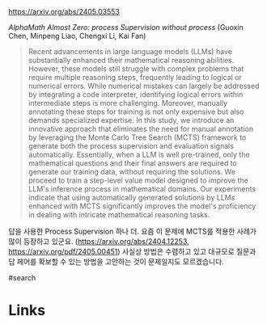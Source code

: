 https://arxiv.org/abs/2405.03553

*AlphaMath Almost Zero: process Supervision without process* (Guoxin Chen, Minpeng Liao, Chengxi Li, Kai Fan)

> Recent advancements in large language models (LLMs) have substantially enhanced their mathematical reasoning abilities. However, these models still struggle with complex problems that require multiple reasoning steps, frequently leading to logical or numerical errors. While numerical mistakes can largely be addressed by integrating a code interpreter, identifying logical errors within intermediate steps is more challenging. Moreover, manually annotating these steps for training is not only expensive but also demands specialized expertise. In this study, we introduce an innovative approach that eliminates the need for manual annotation by leveraging the Monte Carlo Tree Search (MCTS) framework to generate both the process supervision and evaluation signals automatically. Essentially, when a LLM is well pre-trained, only the mathematical questions and their final answers are required to generate our training data, without requiring the solutions. We proceed to train a step-level value model designed to improve the LLM's inference process in mathematical domains. Our experiments indicate that using automatically generated solutions by LLMs enhanced with MCTS significantly improves the model's proficiency in dealing with intricate mathematical reasoning tasks.

답을 사용한 Process Supervision 하나 더. 요즘 이 문제에 MCTS를 적용한 사례가 많이 등장하고 있군요. (https://arxiv.org/abs/2404.12253, https://arxiv.org/pdf/2405.00451) 사실상 방법은 수렴하고 있고 대규모로 질문과 답 페어를 확보할 수 있는 방법을 고안하는 것이 문제일지도 모르겠습니다.

#search

# Links

